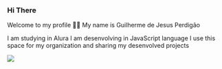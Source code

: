 ### Hi There
Welcome to my profile 💙💙
My name is Guilherme de Jesus Perdigão

I am studying in Alura
I am desenvolving in JavaScript language
I use this space for my organization and sharing my desenvolved projects

![](https://gizmodo.uol.com.br/wp-content/blogs.dir/8/files/2021/02/nyan-cat.gif)
